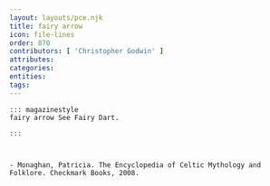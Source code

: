 ```yaml
---
layout: layouts/pce.njk
title: fairy arrow
icon: file-lines
order: 870
contributors: [ 'Christopher Godwin' ]
attributes:
categories:
entities:
tags:
---
```

``` tab [group1:Info]
::: magazinestyle
fairy arrow See Fairy Dart.

:::
```
``` tab [group1:Attributes]
```
``` tab [group1:Entities]
```
``` tab [group1:Sources]
- Monaghan, Patricia. The Encyclopedia of Celtic Mythology and Folklore. Checkmark Books, 2008.
```
